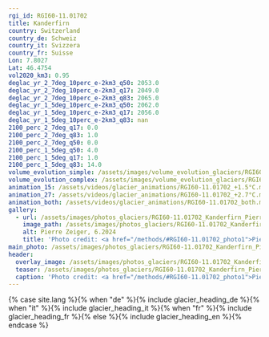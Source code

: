 ```yaml
---
rgi_id: RGI60-11.01702
title: Kanderfirn
country: Switzerland
country_de: Schweiz
country_it: Svizzera
country_fr: Suisse
Lon: 7.8027
Lat: 46.4754
vol2020_km3: 0.95
deglac_yr_2_7deg_10perc_e-2km3_q50: 2053.0
deglac_yr_2_7deg_10perc_e-2km3_q17: 2049.0
deglac_yr_2_7deg_10perc_e-2km3_q83: 2065.0
deglac_yr_1_5deg_10perc_e-2km3_q50: 2062.0
deglac_yr_1_5deg_10perc_e-2km3_q17: 2056.0
deglac_yr_1_5deg_10perc_e-2km3_q83: nan
2100_perc_2_7deg_q17: 0.0
2100_perc_2_7deg_q83: 1.0
2100_perc_2_7deg_q50: 0.0
2100_perc_1_5deg_q50: 4.0
2100_perc_1_5deg_q17: 1.0
2100_perc_1_5deg_q83: 14.0
volume_evolution_simple: /assets/images/volume_evolution_glaciers/RGI60-11.01702_simple_en.png
volume_evolution_complex: /assets/images/volume_evolution_glaciers/RGI60-11.01702_complex_en.png
animation_15: /assets/videos/glacier_animations/RGI60-11.01702_+1.5°C.mp4
animation_27: /assets/videos/glacier_animations/RGI60-11.01702_+2.7°C.mp4
animation_both: /assets/videos/glacier_animations/RGI60-11.01702_both.mp4
gallery:
  - url: /assets/images/photos_glaciers/RGI60-11.01702_Kanderfirn_PierreZeiger_202306.JPG
    image_path: /assets/images/photos_glaciers/RGI60-11.01702_Kanderfirn_PierreZeiger_202306.JPG
    alt: Pierre Zeiger, 6.2024
    title: 'Photo credit: <a href="/methods/#RGI60-11.01702_photo1">Pierre Zeiger, 6.2024</a>'
main_photo: /assets/images/photos_glaciers/RGI60-11.01702_Kanderfirn_PierreZeiger_202306.JPG
header:
  overlay_image: /assets/images/photos_glaciers/RGI60-11.01702_Kanderfirn_PierreZeiger_202306.JPG
  teaser: /assets/images/photos_glaciers/RGI60-11.01702_Kanderfirn_PierreZeiger_202306.JPG
  caption: 'Photo credit: <a href="/methods/#RGI60-11.01702_photo1">Pierre Zeiger, 6.2024</a>'
---
```

{% case site.lang %}{% when "de" %}{% include glacier_heading_de %}{% when "it" %}{% include glacier_heading_it %}{% when "fr" %}{% include glacier_heading_fr %}{% else %}{% include glacier_heading_en %}{% endcase %}